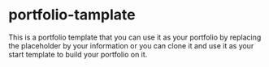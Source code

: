 # portfolio-tamplate
This is a portfolio template that you can use it as your portfolio by replacing the placeholder by your information or you can clone it and use it as your start template to build your portfolio on it.
